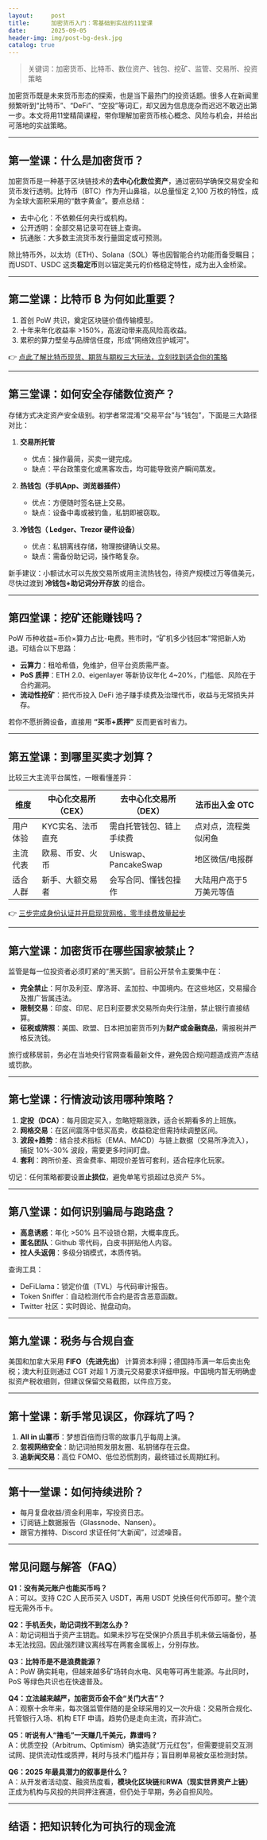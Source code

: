 ```yaml
---
layout:     post
title:      加密货币入门：零基础到实战的11堂课
date:       2025-09-05
header-img: img/post-bg-desk.jpg
catalog: true
---
```


> 关键词：加密货币、比特币、数位资产、钱包、挖矿、监管、交易所、投资策略

加密货币既是未来货币形态的探索，也是当下最热门的投资话题。很多人在新闻里频繁听到“比特币”、“DeFi”、“空投”等词汇，却又因为信息庞杂而迟迟不敢迈出第一步。本文将用11堂精简课程，带你理解加密货币核心概念、风险与机会，并给出可落地的实战策略。

---

## 第一堂课：什么是加密货币？
加密货币是一种基于区块链技术的**去中心化数位资产**，通过密码学确保交易安全和货币发行透明。比特币（BTC）作为开山鼻祖，以总量恒定 2,100 万枚的特性，成为全球大面积采用的“数字黄金”。要点总结：

- 去中心化：不依赖任何央行或机构。  
- 公开透明：全部交易记录可在链上查询。  
- 抗通胀：大多数主流货币发行量固定或可预测。

除比特币外，以太坊（ETH）、Solana（SOL）等也因智能合约功能而备受瞩目；而USDT、USDC 这类**稳定币**则以锚定美元的价格稳定特性，成为出入金桥梁。

---

## 第二堂课：比特币 ₿ 为何如此重要？
1. 首创 PoW 共识，奠定区块链价值传输模型。  
2. 十年来年化收益率 >150%，高波动带来高风险高收益。  
3. 累积的算力壁垒与品牌信任度，形成“网络效应护城河”。  

👉 [点此了解比特币现货、期货与期权三大玩法，立刻找到适合你的策略](https://okxdog.com/)

---

## 第三堂课：如何安全存储数位资产？
存储方式决定资产安全级别。初学者常混淆“交易平台”与“钱包”，下面是三大路径对比：

1. **交易所托管**  
   - 优点：操作最简，买卖一键完成。  
   - 缺点：平台政策变化或黑客攻击，均可能导致资产瞬间蒸发。  

2. **热钱包（手机App、浏览器插件）**  
   - 优点：方便随时签名链上交易。  
   - 缺点：设备中毒或被钓鱼，私钥即被窃取。  

3. **冷钱包（ Ledger、Trezor 硬件设备）**  
   - 优点：私钥离线存储，物理按键确认交易。  
   - 缺点：需备份助记词，操作略复杂。  

新手建议：小额试水可以先放交易所或用主流热钱包，待资产规模过万等值美元，尽快过渡到 **冷钱包+助记词分开存放** 的组合。

---

## 第四堂课：挖矿还能赚钱吗？
PoW 币种收益=币价×算力占比-电费。熊市时，“矿机多少钱回本”常把新人劝退。可结合以下思路：

- **云算力**：租哈希值，免维护，但平台资质需严查。  
- **PoS 质押**：ETH 2.0、eigenlayer 等新协议年化 4~20%，门槛低、风险在于合约漏洞。  
- **流动性挖矿**：把代币投入 DeFi 池子赚手续费及治理代币，收益与无常损失并存。  

若你不愿折腾设备，直接用 **“买币+质押”** 反而更省时省力。

---

## 第五堂课：到哪里买卖才划算？
比较三大主流平台属性，一眼看懂差异：

| 维度 | 中心化交易所（CEX） | 去中心化交易所（DEX） | 法币出入金 OTC |
| --- | --- | --- | --- |
| 用户体验 | KYC实名、法币直充 | 需自托管钱包、链上手续费 | 点对点，流程类似闲鱼 |
| 主流代表 | 欧易、币安、火币 | Uniswap、PancakeSwap | 地区微信/电报群 |
| 适合人群 | 新手、大额交易者 | 会写合同、懂钱包操作 | 大陆用户高于5万美元等值 |

👉 [三步完成身份认证并开启现货网格，零手续费放量起步](https://okxdog.com/)

---

## 第六堂课：加密货币在哪些国家被禁止？
监管是每一位投资者必须盯紧的“黑天鹅”。目前公开禁令主要集中在：

- **完全禁止**：阿尔及利亚、摩洛哥、孟加拉、中国境内。在这些地区，交易撮合及推广皆属违法。  
- **限制交易**：印度、印尼、尼日利亚要求交易所向央行注册，禁止银行直接结算。  
- **征税或牌照**：美国、欧盟、日本把加密货币列为**财产或金融商品**，需报税并严格反洗钱。  

旅行或移居前，务必在当地央行官网查看最新文件，避免因合规问题造成资产冻结或罚款。

---

## 第七堂课：行情波动该用哪种策略？
1. **定投（DCA）**：每月固定买入，忽略短期涨跌，适合长期看多的上班族。  
2. **网格交易**：在区间震荡中低买高卖，收益稳定但需持续调整区间。  
3. **波段+趋势**：结合技术指标（EMA、MACD）与链上数据（交易所净流入），捕捉 10%-30% 波段，需要更多时间盯盘。  
4. **套利**：跨所价差、资金费率、期现价差皆可套利，适合程序化玩家。  

切记：任何策略都要设置**止损位**，避免单笔亏损超过总资产 5%。

---

## 第八堂课：如何识别骗局与跑路盘？
- **高息诱惑**：年化 >50% 且不设锁仓期，大概率庞氏。  
- **匿名团队**：Github 零代码，白皮书拼贴他人内容。  
- **拉人头返佣**：多级分销模式，本质传销。  

查询工具：  
- DeFiLlama：锁定价值（TVL）与代码审计报告。  
- Token Sniffer：自动检测代币合约是否含恶意函数。  
- Twitter 社区：实时舆论、抛盘动向。  

---

## 第九堂课：税务与合规自查
美国和加拿大采用 **FIFO（先进先出）** 计算资本利得；德国持币满一年后卖出免税；澳大利亚则通过 CGT 对超 1 万澳元交易要求详细申报。中国境内暂无明确虚拟资产税收细则，但建议保留交易截图，以件应万变。

---

## 第十堂课：新手常见误区，你踩坑了吗？
1. **All in 山寨币**：梦想百倍而归零的故事几乎每周上演。  
2. **忽视网络安全**：助记词拍照发朋友圈、私钥储存在云盘。  
3. **追新闻交易**：高位 FOMO、低位恐慌割肉，最终错过长周期红利。  

---

## 第十一堂课：如何持续进阶？
- 每月复盘收益/资金利用率，写投资日志。  
- 订阅链上数据报告（Glassnode、Nansen）。  
- 跟官方推特、Discord 求证任何“大新闻”，过滤噪音。  

---

## 常见问题与解答（FAQ）

**Q1：没有美元账户也能买币吗？**  
A：可以。支持 C2C 人民币买入 USDT，再用 USDT 兑换任何代币即可。整个流程无需外币卡。

**Q2：手机丢失，助记词找不到怎么办？**  
A：助记词相当于资产主钥匙。如果未抄写在受保护介质且手机未做云端备份，基本无法找回。因此强烈建议离线写在两套金属板上，分别存放。

**Q3：比特币是不是浪费能源？**  
A：PoW 确实耗电，但越来越多矿场转向水电、风电等可再生能源。与此同时，PoS 等绿色共识也在快速普及。

**Q4：立法越来越严，加密货币会不会“关门大吉”？**  
A：观察十余年来，每次强监管伴随的是全球采用的又一次升级：交易所合规化、托管银行入场、机构 ETF 申请。趋势仍是走向主流，而非消亡。

**Q5：听说有人“撸毛”一天赚几千美元，靠谱吗？**  
A：优质空投（Arbitrum、Optimism）确实造就“万元红包”，但需要提前交互测试网、提供流动性或质押，耗时与技术门槛并存；盲目刷单易被女巫检测封禁。

**Q6：2025 年最具潜力的叙事是什么？**  
A：从开发者活动度、融资热度看，**模块化区块链**和**RWA（现实世界资产上链）** 正成为机构与风投的共同押注赛道，但仍处于早期，务必自担风险。

---

## 结语：把知识转化为可执行的现金流
